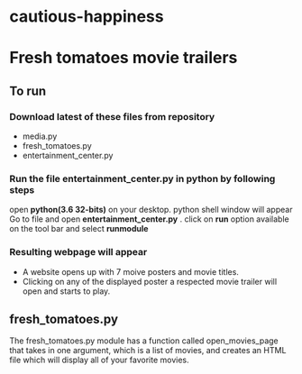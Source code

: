 # cautious-happiness
# Fresh tomatoes movie trailers
## To run

### Download latest of these files from repository
* media.py
* fresh_tomatoes.py
* entertainment_center.py

### Run the file **entertainment_center.py** in python by following steps
 open **python(3.6 32-bits)** on your desktop.
 python shell window will appear
 Go to file and open **entertainment_center.py** .
 click on **run** option available on the tool bar and select **runmodule**


### Resulting webpage will appear 
* A website opens up with 7 moive posters and movie titles.
* Clicking on any of the displayed poster a respected movie trailer will open and starts to play.

## fresh_tomatoes.py
The fresh_tomatoes.py module has a function called open_movies_page that takes in one argument, which is a list of movies, and creates an HTML file which will display all of your favorite movies.
